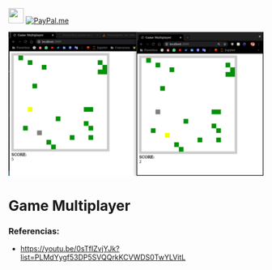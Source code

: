 <a href ="https://www.linkedin.com/in/henrickyl/"><img src="https://image.flaticon.com/icons/svg/174/174857.svg" width="30" height="30" /></a> [![PayPal.me](https://img.shields.io/badge/paypal-donate-119fde.svg)](https://www.paypal.com/cgi-bin/webscr?cmd=_donations&business=5EYBZRRUNZ7UA&currency_code=BRL&source=url)

<img src="MP.png" >


# Game Multiplayer

### Referencias:


* https://youtu.be/0sTfIZvjYJk?list=PLMdYygf53DP5SVQQrkKCVWDS0TwYLVitL
